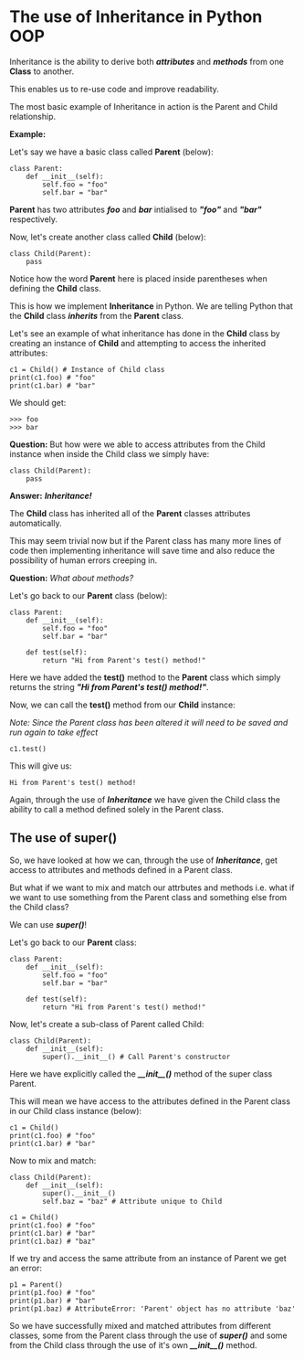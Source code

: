 # The use of Inheritance in Python OOP
Inheritance is the ability to derive both ***attributes*** and ***methods*** from one **Class** to another. 

This enables us to re-use code and improve readability.

The most basic example of Inheritance in action is the Parent and Child relationship.

**Example:**

Let's say we have a basic class called **Parent** (below):
```
class Parent:
    def __init__(self):
        self.foo = "foo"
        self.bar = "bar"
```
**Parent** has two attributes ***foo*** and ***bar*** intialised to ***"foo"*** and ***"bar"*** respectively.

Now, let's create another class called **Child** (below):
```
class Child(Parent):
    pass
```
Notice how the word **Parent** here is placed inside parentheses when defining the **Child** class.

This is how we implement **Inheritance** in Python. We are telling Python that the **Child** class ***inherits*** from the **Parent** class.

Let's see an example of what inheritance has done in the **Child** class by creating an instance of **Child** and attempting to access the inherited attributes:

```
c1 = Child() # Instance of Child class
print(c1.foo) # "foo"
print(c1.bar) # "bar"
```
We should get:
```
>>> foo
>>> bar
```
**Question:** But how were we able to access attributes from the Child instance when inside the Child class we simply have:
```
class Child(Parent):
    pass
```
**Answer:** ***Inheritance!***

The **Child** class has inherited all of the **Parent** classes attributes automatically.

This may seem trivial now but if the Parent class has many more lines of code then implementing inheritance will save time and also reduce the possibility of human errors  creeping in.

**Question:** *What about methods?*

Let's go back to our **Parent** class (below):

```
class Parent:
    def __init__(self):
        self.foo = "foo"
        self.bar = "bar"
    
    def test(self):
        return "Hi from Parent's test() method!"
```
Here we have added the **test()** method to the **Parent** class which simply returns the string ***"Hi from Parent's test() method!"***.

Now, we can call the **test()** method from our **Child** instance:

*Note: Since the Parent class has been altered it will need to be saved and run again to take effect*

```
c1.test()
```

This will give us:
```
Hi from Parent's test() method!
```
Again, through the use of ***Inheritance*** we have given the Child class the ability to call a method defined solely in the Parent class.

## The use of super()
So, we have looked at how we can, through the use of ***Inheritance***, get access to attributes and methods defined in a Parent class.

But what if we want to mix and match our attrbutes and methods i.e. what if we want to use something from the Parent class and something else from the Child class?

We can use ***super()***!

Let's go back to our **Parent** class:

```
class Parent:
    def __init__(self):
        self.foo = "foo"
        self.bar = "bar"
    
    def test(self):
        return "Hi from Parent's test() method!"
```

Now, let's create a sub-class of Parent called Child:

```
class Child(Parent):
    def __init__(self):
        super().__init__() # Call Parent's constructor
```
Here we have explicitly called the ***\_\_init\_\_()*** method of the super class Parent.

This will mean we have access to the attributes defined in the Parent class in our Child class instance (below):

```
c1 = Child()
print(c1.foo) # "foo"
print(c1.bar) # "bar"
```
Now to mix and match:
```
class Child(Parent):
    def __init__(self):
        super().__init__()
        self.baz = "baz" # Attribute unique to Child
```
```
c1 = Child()
print(c1.foo) # "foo"
print(c1.bar) # "bar"
print(c1.baz) # "baz"
```
If we try and access the same attribute from an instance of Parent we get an error:

```
p1 = Parent()
print(p1.foo) # "foo"
print(p1.bar) # "bar"
print(p1.baz) # AttributeError: 'Parent' object has no attribute 'baz'
```
So we have successfully mixed and matched attributes from different classes, some from the Parent class through the use of ***super()*** and some from the Child class through the use of it's own ***\_\_init\_\_()*** method.